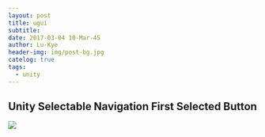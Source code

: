 ```yaml
---
layout: post
title: ugui
subtitle: 
date: 2017-03-04 10-Mar-45
author: Lu-Kye
header-img: img/post-bg.jpg
catelog: true
tags: 
  - unity
---
```

## Unity Selectable Navigation First Selected Button
![](../images/event_system_first_selected.png)
